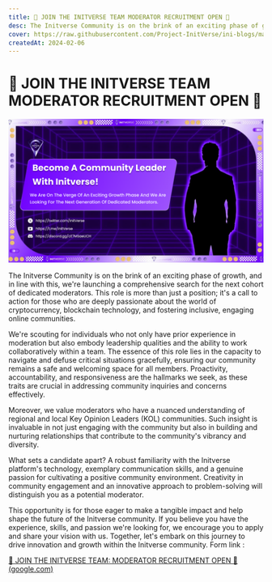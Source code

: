 ```yaml
---
title: 🌟 JOIN THE INITVERSE TEAM MODERATOR RECRUITMENT OPEN 🌟
desc: The Initverse Community is on the brink of an exciting phase of growth, and in line with this, we're launching a comprehensive search for the next cohort of dedicated moderators
cover: https://raw.githubusercontent.com/Project-InitVerse/ini-blogs/main/blogs/resources/images/20240206003.png
createdAt: 2024-02-06
---
```


# 🌟 JOIN THE INITVERSE TEAM MODERATOR RECRUITMENT OPEN 🌟

  ![image](https://raw.githubusercontent.com/Project-InitVerse/ini-blogs/main/blogs/resources/images/20240206003.png)

The Initverse Community is on the brink of an exciting phase of growth, and in line with this, we're launching a comprehensive search for the next cohort of dedicated moderators. This role is more than just a position; it's a call to action for those who are deeply passionate about the world of cryptocurrency, blockchain technology, and fostering inclusive, engaging online communities.

We're scouting for individuals who not only have prior experience in moderation but also embody leadership qualities and the ability to work collaboratively within a team. The essence of this role lies in the capacity to navigate and defuse critical situations gracefully, ensuring our community remains a safe and welcoming space for all members. Proactivity, accountability, and responsiveness are the hallmarks we seek, as these traits are crucial in addressing community inquiries and concerns effectively.

Moreover, we value moderators who have a nuanced understanding of regional and local Key Opinion Leaders (KOL) communities. Such insight is invaluable in not just engaging with the community but also in building and nurturing relationships that contribute to the community's vibrancy and diversity.

What sets a candidate apart? A robust familiarity with the Initverse platform's technology, exemplary communication skills, and a genuine passion for cultivating a positive community environment. Creativity in community engagement and an innovative approach to problem-solving will distinguish you as a potential moderator.

This opportunity is for those eager to make a tangible impact and help shape the future of the Initverse community. If you believe you have the experience, skills, and passion we're looking for, we encourage you to apply and share your vision with us. Together, let's embark on this journey to drive innovation and growth within the Initverse community.
Form link :

[🌟 JOIN THE INITVERSE TEAM: MODERATOR RECRUITMENT OPEN 🌟 (google.com)](https://docs.google.com/forms/d/e/1FAIpQLScGJ2L2iVs1Fhskj8nYmG07GdBixJIsoF7tWGQJ-zifU8WKaA/viewform)
